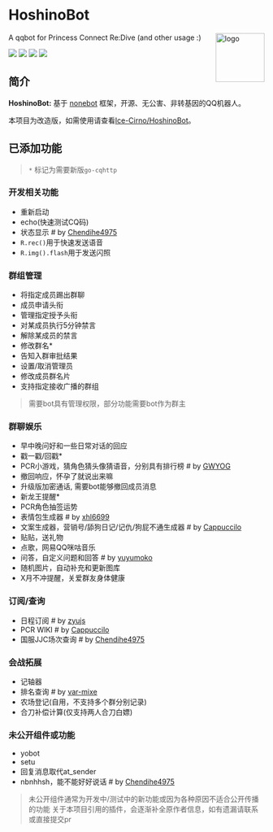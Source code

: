 # HoshinoBot

<img align="right" src="https://dss0.bdstatic.com/6Ox1bjeh1BF3odCf/it/u=66609348,1459848057&fm=74&app=80&f=JPEG&size=f121,121?sec=1880279984&t=2d345877b663ea784b13a0ee76e16b54" alt="logo" width="96px" />

A qqbot for Princess Connect Re:Dive (and other usage :)

<img src="https://img.shields.io/badge/HoshinoBot-v2.0-brightgreen"/> <img src="https://img.shields.io/badge/Yobot-v3.6.4-brightgreen" /> <img src="https://img.shields.io/badge/Powered_by-Ice--Cirno-orange"/> <img src="https://img.shields.io/badge/Improved_by---LAN---blue"/>

## 简介

**HoshinoBot:** 基于 [nonebot](http://nonebot.cqp.moe) 框架，开源、无公害、非转基因的QQ机器人。

本项目为改造版，如需使用请查看[Ice-Cirno/HoshinoBot](https://github.com/Ice-Cirno/HoshinoBot)。

## 已添加功能

> `*` 标记为需要新版`go-cqhttp`

### 开发相关功能

- 重新启动
- echo(快速测试CQ码)
- 状态显示 #  by [Chendihe4975](https://github.com/Chendihe4975)
- `R.rec()`用于快速发送语音
- `R.img().flash`用于发送闪照

### 群组管理

- 将指定成员踢出群聊
- 成员申请头衔
- 管理指定授予头衔
- 对某成员执行5分钟禁言
- 解除某成员的禁言
- 修改群名*
- 告知入群审批结果
- 设置/取消管理员
- 修改成员群名片
- 支持指定接收广播的群组

> 需要bot具有管理权限，部分功能需要bot作为群主

### 群聊娱乐

- 早中晚问好和一些日常对话的回应
- 戳一戳/回戳*
- PCR小游戏，猜角色猜头像猜语音，分别具有排行榜  # by [GWYOG](https://github.com/GWYOG)
- 撤回响应，怀孕了就说出来嘛
- 升级版加密通话, 需要bot能够撤回成员消息
- 新龙王提醒*
- PCR角色抽签运势
- 表情包生成器  # by [xhl6699](https://github.com/xhl6699)
- 文案生成器，营销号/舔狗日记/记仇/狗屁不通生成器  # by [Cappuccilo](https://github.com/Cappuccilo)
- 贴贴，送礼物
- 点歌，网易QQ咪咕音乐
- 问答，自定义问题和回答  # by [yuyumoko](https://github.com/yuyumoko)
- 随机图片，自动补充和更新图库
- X月不冲提醒，关爱群友身体健康


### 订阅/查询

- 日程订阅  # by [zyujs](https://github.com/zyujs)
- PCR WIKI  # by [Cappuccilo](https://github.com/Cappuccilo)
- 国服JJC场次查询  # by [Chendihe4975](https://github.com/Chendihe4975)

### 会战拓展

- 记轴器
- 排名查询  # by [var-mixe](https://github.com/var-mixer)
- 农场登记(自用，不支持多个群分别记录)
- 合刀补偿计算(仅支持两人合刀白嫖)


### 未公开组件或功能

- yobot
- setu
- 回复消息取代at_sender
- nbnhhsh，能不能好好说话  # by [Chendihe4975](https://github.com/Chendihe4975)

> 未公开组件通常为开发中/测试中的新功能或因为各种原因不适合公开传播的功能
> 关于本项目引用的插件，会逐渐补全原作者信息，如有遗漏请联系或直接提交pr